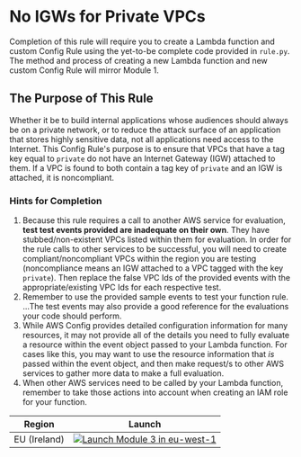 # No IGWs for Private VPCs
Completion of this rule will require you to create a Lambda function and custom Config Rule using the yet-to-be complete code provided in `rule.py`.  The method and process of creating a new Lambda function and new custom Config Rule will mirror Module 1.

## The Purpose of This Rule
Whether it be to build internal applications whose audiences should always be on a private network, or to reduce the attack surface of an application that stores highly sensitive data, not all applications need access to the Internet.  This Config Rule's purpose is to ensure that VPCs that have a tag key equal to `private` do not have an Internet Gateway (IGW) attached to them.  If a VPC is found to both contain a tag key of `private` and an IGW is attached, it is noncompliant.

### Hints for Completion
1. Because this rule requires a call to another AWS service for evaluation, **test test events provided are inadequate on their own**. They have stubbed/non-existent VPCs listed within them for evaluation.  In order for the rule calls to other services to be successful, you will need to create compliant/noncompliant VPCs within the region you are testing (noncompliance means an IGW attached to a VPC tagged with the key `private`). Then replace the false VPC Ids of the provided events with the appropriate/existing VPC Ids for each respective test. 
2. Remember to use the provided sample events to test your function rule. ...The test events may also provide a good reference for the evaluations your code should perform.
3. While AWS Config provides detailed configuration information for many resources, it may not provide all of the details you need to fully evaluate a resource within the event object passed to your Lambda function.  For cases like this, you may want to use the resource information that *is* passed within the event object, and then make request/s to other AWS services to gather more data to make a full evaluation.
4. When other AWS services need to be called by your Lambda function, remember to take those actions into account when creating an IAM role for your function.

Region| Launch
------|-----
EU (Ireland) | [![Launch Module 3 in eu-west-1](http://docs.aws.amazon.com/AWSCloudFormation/latest/UserGuide/images/cloudformation-launch-stack-button.png)](https://console.aws.amazon.com/cloudformation/home?region=eu-west-1#/stacks/new?stackName=ConfigRules-Module-3-No-IGW-For-Private-VPCs&templateURL=https://s3.amazonaws.com/config-rules-workshop-eu-west-1/module-3/template.yml)
